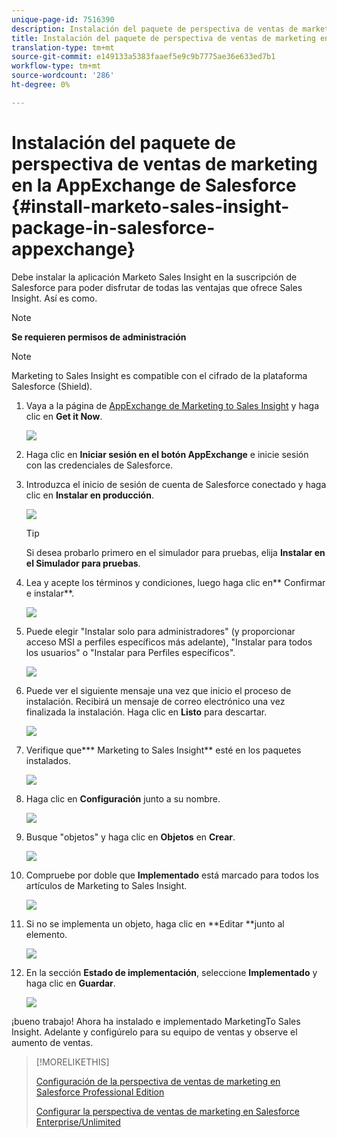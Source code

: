 ```yaml
---
unique-page-id: 7516390
description: Instalación del paquete de perspectiva de ventas de marketing en la AppExchange de Salesforce - Documentos de marketing - Documentación del producto
title: Instalación del paquete de perspectiva de ventas de marketing en la AppExchange de Salesforce
translation-type: tm+mt
source-git-commit: e149133a5383faaef5e9c9b7775ae36e633ed7b1
workflow-type: tm+mt
source-wordcount: '286'
ht-degree: 0%

---
```



# Instalación del paquete de perspectiva de ventas de marketing en la AppExchange de Salesforce {#install-marketo-sales-insight-package-in-salesforce-appexchange}

Debe instalar la aplicación Marketo Sales Insight en la suscripción de Salesforce para poder disfrutar de todas las ventajas que ofrece Sales Insight. Así es como.

>[!NOTE]
>
>**Se requieren permisos de administración**

>[!NOTE]
>
>Marketing to Sales Insight es compatible con el cifrado de la plataforma Salesforce (Shield).

1. Vaya a la página de [AppExchange de Marketing to Sales Insight](http://appexchange.salesforce.com/listingDetail?listingId=a0N30000001SVZmEAO) y haga clic en **Get it Now**.

   ![](assets/one.png)

1. Haga clic en **Iniciar sesión en el botón AppExchange** e inicie sesión con las credenciales de Salesforce.
1. Introduzca el inicio de sesión de cuenta de Salesforce conectado y haga clic en **Instalar en producción**.

   ![](assets/three.png)

   >[!TIP]
   >
   >Si desea probarlo primero en el simulador para pruebas, elija **Instalar en el Simulador para pruebas**.

1. Lea y acepte los términos y condiciones, luego haga clic en** Confirmar e instalar**.

   ![](assets/four.png)

1. Puede elegir &quot;Instalar solo para administradores&quot; (y proporcionar acceso MSI a perfiles específicos más adelante), &quot;Instalar para todos los usuarios&quot; o &quot;Instalar para Perfiles específicos&quot;.

   ![](assets/five.png)

1. Puede ver el siguiente mensaje una vez que inicio el proceso de instalación. Recibirá un mensaje de correo electrónico una vez finalizada la instalación. Haga clic en **Listo** para descartar.

   ![](assets/six.png)

1. Verifique que*** Marketing to Sales Insight** esté en los paquetes instalados.

   ![](assets/seven.png)

1. Haga clic en **Configuración** junto a su nombre.

   ![](assets/image2015-5-22-14-3a40-3a39.png)

1. Busque &quot;objetos&quot; y haga clic en **Objetos** en **Crear**.

   ![](assets/image2015-5-22-14-3a42-3a7.png)

1. Compruebe por doble que **Implementado** está marcado para todos los artículos de Marketing to Sales Insight.

   ![](assets/image2015-5-27-16-3a15-3a58.png)

1. Si no se implementa un objeto, haga clic en **Editar **junto al elemento.

   ![](assets/image2014-9-24-17-3a23-3a45.png)

1. En la sección **Estado de implementación**, seleccione **Implementado** y haga clic en **Guardar**.

   ![](assets/image2014-9-24-17-3a24-3a0.png)

¡bueno trabajo! Ahora ha instalado e implementado MarketingTo Sales Insight. Adelante y configúrelo para su equipo de ventas y observe el aumento de ventas.

>[!MORELIKETHIS]
>
>[Configuración de la perspectiva de ventas de marketing en Salesforce Professional Edition](../../../../product-docs/marketo-sales-insight/msi-for-salesforce/configuration/configure-marketo-sales-insight-in-salesforce-professional-edition.md)
>
>[Configurar la perspectiva de ventas de marketing en Salesforce Enterprise/Unlimited](../../../../product-docs/marketo-sales-insight/msi-for-salesforce/configuration/configure-marketo-sales-insight-in-salesforce-enterprise-unlimited.md)

